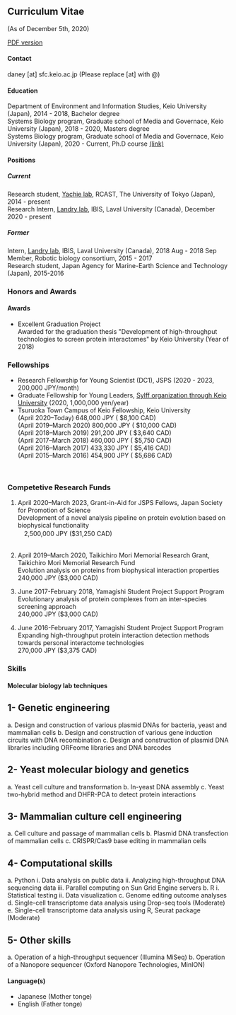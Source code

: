 ## Curriculum Vitae 
(As of December 5th, 2020)

[PDF version](https://danyamamotoevans.github.io/CV_Dan_Yamamoto_20201205.pdf)



#### Contact 
daney [at] sfc.keio.ac.jp (Please replace [at] with @)


#### Education
Department of Environment and Information Studies, Keio University (Japan), 2014 - 2018, Bachelor degree <br>
Systems Biology program, Graduate school of Media and Governace, Keio University (Japan), 2018 - 2020, Masters degree <br>
Systems Biology program, Graduate school of Media and Governace, Keio University (Japan), 2020 - Current, Ph.D course [(link)](http://www.iab.keio.ac.jp/en/index.html)<br>


#### Positions
##### Current 
Research student, [Yachie lab](http://yachie-lab.org), RCAST, The University of Tokyo (Japan), 2014 - present <br>
Research Intern, [Landry lab](https://landrylab.ibis.ulaval.ca), IBIS, Laval University (Canada), December 2020  - present <br>

##### Former
Intern, [Landry lab](https://landrylab.ibis.ulaval.ca), IBIS, Laval University (Canada), 2018 Aug - 2018 Sep <br>
Member, Robotic biology consortium, 2015 - 2017 <br>
Research student, Japan Agency for Marine-Earth Science and Technology (Japan), 2015-2016 <br>


### Honors and Awards

#### Awards
* Excellent Graduation Project <br>
Awarded for the graduation thesis "Development of high-throughput technologies to screen protein interactomes" by Keio University (Year of 2018) <br>

### Fellowships 
* Research Fellowship for Young Scientist (DC1), JSPS  (2020 - 2023, 200,000 JPY/month)
* Graduate Fellowship for Young Leaders, [Sylff organization through Keio University](https://www.sylff.org/institutions/keio-university/) (2020, 1,000,000 yen/year) 
* Tsuruoka Town Campus of Keio Fellowship, Keio University<br> 
    (April 2020–Today)        648,000 JPY   (  $8,100 CAD)<br>
    (April 2019–March 2020)   800,000 JPY   ( $10,000 CAD)<br>
    (April 2018–March 2019)   291,200 JPY   (  $3,640 CAD)<br>
    (April 2017–March 2018)   460,000 JPY   (  $5,750 CAD)<br>
    (April 2016–March 2017)   433,330 JPY   (  $5,416 CAD)<br>
    (April 2015–March 2016)   454,900 JPY   (  $5,686 CAD)<br>
<br>

### Competetive Research Funds
1. April 2020–March 2023, Grant-in-Aid for JSPS Fellows, Japan Society for Promotion of Science <br>
 Development of a novel analysis pipeline on protein evolution based on biophysical functionality  <br>
　2,500,000 JPY ($31,250 CAD)<br><br>

2. April 2019–March 2020, Taikichiro Mori Memorial Research Grant, Taikichiro Mori Memorial Research Fund<br>
Evolution analysis on proteins from biophysical interaction properties<br>
240,000 JPY ($3,000 CAD)<br>

3. June 2017-February 2018, Yamagishi Student Project Support Program<br>
Evolutionary analysis of protein complexes from an inter-species screening approach<br> 
240,000 JPY ($3,000 CAD)<br>

4. June 2016-February 2017, Yamagishi Student Project Support Program<br> 
Expanding high-throughput protein interaction detection methods towards personal interactome technologies<br>
270,000 JPY ($3,375 CAD)<br>



### Skills

#### Molecular biology lab techniques 
## 1-	Genetic engineering
  a.	Design and construction of various plasmid DNAs for bacteria, yeast and mammalian cells
  b.	Design and construction of various gene induction circuits with DNA recombination
  c.	Design and construction of plasmid DNA libraries including ORFeome libraries and DNA barcodes

## 2-	Yeast molecular biology and genetics
  a.	Yeast cell culture and transformation
  b.	In-yeast DNA assembly
  c.	Yeast two-hybrid method and DHFR-PCA to detect protein interactions

## 3-	Mammalian culture cell engineering
  a.	Cell culture and passage of mammalian cells 
  b.	Plasmid DNA transfection of mammalian cells
  c.	CRISPR/Cas9 base editing in mammalian cells

## 4-	Computational skills

  a.	Python 
      i.	Data analysis on public data 
      ii.	Analyzing high-throughput DNA sequencing data
      iii.	Parallel computing on Sun Grid Engine servers
  b.	R
      i.	Statistical testing 
      ii.	Data visualization 
  c.	Genome editing outcome analyses
  d.	Single-cell transcriptome data analysis using Drop-seq tools (Moderate)
  e.	Single-cell transcriptome data analysis using R, Seurat package (Moderate) 

## 5-	Other skills
  a.	Operation of a high-throughput sequencer (Illumina MiSeq)
  b.	Operation of a Nanopore sequencer (Oxford Nanopore Technologies, MinION)


#### Language(s)
* Japanese (Mother tonge)
* English  (Father tonge)
